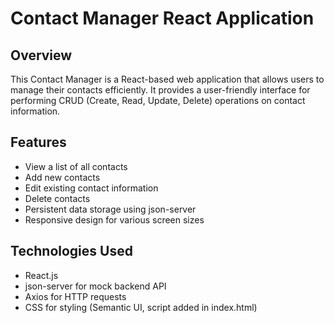 # Contact Manager React Application

## Overview

This Contact Manager is a React-based web application that allows users to manage their contacts efficiently. It provides a user-friendly interface for performing CRUD (Create, Read, Update, Delete) operations on contact information.

## Features

- View a list of all contacts
- Add new contacts
- Edit existing contact information
- Delete contacts
- Persistent data storage using json-server
- Responsive design for various screen sizes

## Technologies Used

- React.js
- json-server for mock backend API
- Axios for HTTP requests
- CSS for styling (Semantic UI, script added in index.html)
